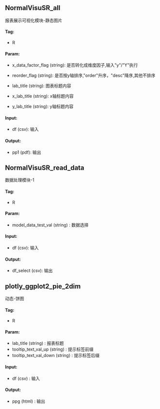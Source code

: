 
## NormalVisuSR_all

报表展示可视化模块-静态图片

#### Tag:
* R

#### Param:

* x_data_factor_flag (string): 是否转化成维度因子,输入"y"/"Y"执行

* reorder_flag (string): 是否按y轴排序,"order"升序，"desc"降序,其他不排序

* lab_title (string): 图表标题内容

* x_lab_title (string): x轴标题内容

* y_lab_title (string): y轴标题内容

#### Input:

* df (csv): 输入

#### Output:

* pp1 (pdf): 输出

## NormalVisuSR_read_data

数据处理模块-1

#### Tag:
* R

#### Param:
* model_data_test_val (string) : 数据选择

#### Input:

* df (csv): 输入

#### Output:

* df_select (csv): 输出

## plotly_ggplot2_pie_2dim

动态-饼图

#### Tag:
* R

#### Param:
* lab_title (string) : 报表标题
* tooltip_text_val_up (string) : 提示标签前缀
* tooltip_text_val_down (string) : 提示标签后缀

#### Input:
* df (csv) : 输入

#### Output:
* ppg (html) : 输出
